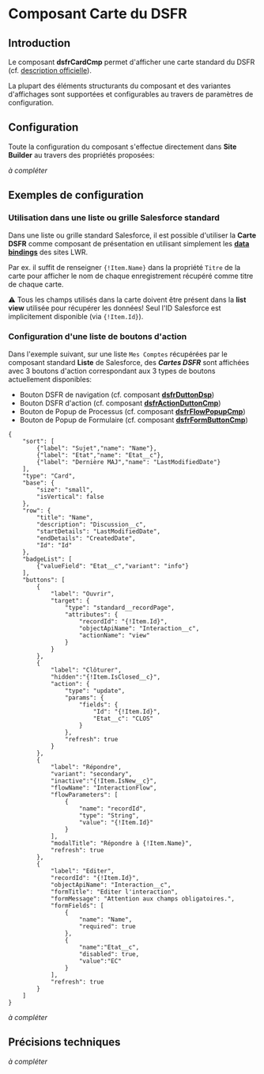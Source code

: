 # Composant Carte du **DSFR**

## Introduction

Le composant **dsfrCardCmp** permet d'afficher une carte standard du DSFR (cf. [description officielle](https://www.systeme-de-design.gouv.fr/elements-d-interface/composants/carte)).

La plupart des éléments structurants du composant et des variantes d'affichages sont supportées
et configurables au travers de paramètres de configuration.


## Configuration

Toute la configuration du composant s'effectue directement dans **Site Builder** au travers des propriétés proposées:

_à compléter_

## Exemples de configuration

### Utilisation dans une liste ou grille Salesforce standard

Dans une liste ou grille standard Salesforce, il est possible d'utiliser la **Carte DSFR** comme composant de présentation en utilisant simplement les **[data bindings](https://developer.salesforce.com/docs/atlas.en-us.244.0.exp_cloud_lwr.meta/exp_cloud_lwr/advanced_expressions.htm?q=Data+Binding)** des sites LWR.

Par ex. il suffit de renseigner `{!Item.Name}` dans la propriété `Titre` de la carte pour afficher le nom de chaque enregistrement récupéré comme titre de chaque carte.

⚠️ Tous les champs utilisés dans la carte doivent être présent dans la **list view** utilisée pour récupérer les données!
Seul l'ID Salesforce est implicitement disponible (via `{!Item.Id}`).


### Configuration d'une liste de boutons d'action

Dans l'exemple suivant, sur une liste `Mes Comptes` récupérées par le composant standard **Liste** de Salesforce, des ***Cartes DSFR*** sont affichées avec 3 boutons d'action correspondant aux 3 types de boutons actuellement disponibles:
* Bouton DSFR de navigation (cf. composant **[dsfrDuttonDsp](/help/dsfrDuttonDsp.md)**)
* Bouton DSFR d'action (cf. composant **[dsfrActionDuttonCmp](/help/dsfrActionDuttonCmp.md)**)
* Bouton de Popup de Processus (cf. composant **[dsfrFlowPopupCmp](/help/dsfrFlowPopupCmp.md)**)
* Bouton de Popup de Formulaire (cf. composant **[dsfrFormButtonCmp](/help/dsfrFormButtonCmp.md)**)

```
{
    "sort": [
        {"label": "Sujet","name": "Name"},
        {"label": "Etat","name": "Etat__c"},
        {"label": "Dernière MAJ","name": "LastModifiedDate"}
    ],
    "type": "Card",
    "base": {
        "size": "small",
        "isVertical": false
    },
    "row": {
        "title": "Name",
        "description": "Discussion__c",
        "startDetails": "LastModifiedDate",
        "endDetails": "CreatedDate",
        "Id": "Id"
    },
    "badgeList": [
        {"valueField": "Etat__c","variant": "info"}
    ],
    "buttons": [
        {
            "label": "Ouvrir",
            "target": {
                "type": "standard__recordPage",
                "attributes": {
                    "recordId": "{!Item.Id}",
                    "objectApiName": "Interaction__c",
                    "actionName": "view"
                }
            }
        },
        {
            "label": "Clôturer",
            "hidden":"{!Item.IsClosed__c}",
            "action": {
                "type": "update",
                "params": {
                    "fields": {
                        "Id": "{!Item.Id}",
                        "Etat__c": "CLOS"
                    }
                },
                "refresh": true
            }
        },
        {
            "label": "Répondre",
            "variant": "secondary",
            "inactive":"{!Item.IsNew__c}",
            "flowName": "InteractionFlow",
            "flowParameters": [
                {
                    "name": "recordId",
                    "type": "String",
                    "value": "{!Item.Id}"
                }
            ],
            "modalTitle": "Répondre à {!Item.Name}",
            "refresh": true
        },
        {
            "label": "Editer",
            "recordId": "{!Item.Id}",
            "objectApiName": "Interaction__c",
            "formTitle": "Editer l'interaction",
            "formMessage": "Attention aux champs obligatoires.",
            "formFields": [
                {
                    "name": "Name",
                    "required": true
                },
                {
                    "name":"Etat__c",
                    "disabled": true,
                    "value":"EC"
                }
            ],
            "refresh": true
        }
    ]
}
```

_à compléter_

## Précisions techniques
_à compléter_